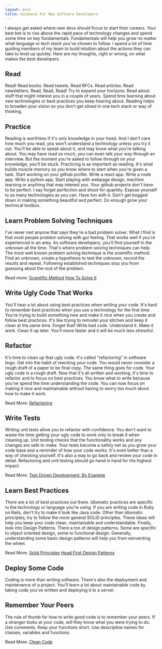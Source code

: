 ```yaml
---
layout: post
title: Guidance For New Software Developers
---
```



I always get asked where new devs should focus to start their careers. Your best bet is to rise above the rapid pace of technology changes and spend some time on key fundamentals. Fundamentals will help you grow no matter what language or tech stack you've chosen to follow. I spend a lot of time guiding members of my team to build intuition about the actions they can take to level up quickly. Here are my thoughts, right or wrong, on what makes the best developers.

## Read
Read! Read books. Read tweets. Read RFCs. Read articles. Read newsletters. Read, Read, Read! Try to expand your horizons. Read about stuff that might interest you in a couple of years. Spend time learning about new technologies or best practices you keep hearing about. Reading helps to broaden your vision so you don't get siloed in one tech stack or way of thinking.

## Practice
Reading is worthless if it's only knowledge in your head. And I don't care how much you read, you won't understand a technology unless you try it out. You'll be able to speak about it, and may know what you're talking about. You may have read so much, you can even talk your way through an interview. But the moment you're asked to follow through on your knowledge, you'll be stuck. Practicing is as important as reading. It's what builds muscle memory so you know where to start when you're given a task. Start working on your github profile. Write a react app. Write a node app. Write a python app. Start playing with webpage design, machine learning or anything that may interest you. Your github projects don't have to be perfect. I say forget perfection and shoot for quantity. Expose yourself to as many technologies as you can. Have fun with it. Don't get bogged down in making something beautiful and perfect. Do enough grow your technical toolbox. 

 ## Learn Problem Solving Techniques 
I've never met anyone that says they're a bad problem solver. What I find is that most people problem solving with gut feeling. That works well if you're experienced in an area. As software developers, you'll find yourself in the unknown all the time. That's where problem solving techniques can help. The most well known problem solving technique is the scientific method. Find an unknown, create a hypothesis to test the unknown, record the results and repeat. Following established techniques stop you from guessing about the root of the problem. 

Read more: 
[Scientific Method](https://en.wikipedia.org/wiki/Scientific_method)
[How To Solve It](https://en.wikipedia.org/wiki/How_to_Solve_It)


## Write Ugly Code That Works
You'll hear a lot about using best practices when writing your code. It's hard to remember best practices when you use a technology for the first time. You're trying to build something new and make it nice when you create and follow best practices. It's like trying to remodel your kitchen and keep it clean at the same time. Forget that! Write bad code. Understand it. Make it work. Clean it up later. You'll move faster and it will be much less stressful.

## Refactor
It's time to clean up that ugly code. It's called "refactoring" in software lingo. Get into the habit of rewriting your code. You would never consider a rough draft of a paper to be final copy. The same thing goes for code. Your ugly code is a rough draft. Now that it's  all written and working, it's time to refactor and to focus on best practices. You know what to write because you've spend the time understanding the code. You can now focus on making it nice and maintainable without having to worry too much about how to make it work.

Read More:
[Refactoring](https://www.amazon.com/gp/product/0201485672?ie=UTF8&tag=martinfowlerc-20&linkCode=as2&camp=1789&creative=9325&creativeASIN=0201485672)

## Write Tests
Writing unit tests allow you to refactor with confidence. You don't want to waste the time getting your ugly code to work only to break it when cleaning up. Unit testing checks that the functionality works and any changes are safe to make. Your tests become a safety net as you grow your code base and a reminder of how your code works. It's even better than a way of checking yourself. It's also a way to go back and review your code in detail. Refactoring and unit testing should go hand in hand for the highest impact.

Read More:
[Test Driven Development: By Example](https://www.amazon.com/Test-Driven-Development-Kent-Beck/dp/0321146530/ref=sr_1_1?s=books&ie=UTF8&qid=1495298783&sr=1-1&keywords=test+driven+development+kent+beck)

## Learn Best Practices
There are a lot of best practices out there. Idiomatic practices are specific to the technology or language you're using. If you are writing code in Ruby on Rails, don't try to make it look like Java code. Other than idiomatic principles, try to follow the more general SOLID principles. These ideas will help you keep your code clean, maintainable and understandable. Finally, look into Design Patterns. There a ton of design patterns. Some are specific to object oriented design, some to functional design. Generally, understanding some basic design patterns will help you from reinventing the wheel. 

Read More:
[Solid Principles](https://en.wikipedia.org/wiki/SOLID_(object-oriented_design))
[Head First Design Patterns](https://www.amazon.com/Head-First-Design-Patterns-Brain-Friendly/dp/0596007124/ref=pd_sim_14_7?_encoding=UTF8&pd_rd_i=0596007124&pd_rd_r=9M20HZ32KP46Z7FEJG4M&pd_rd_w=BdV8a&pd_rd_wg=F2orH&psc=1&refRID=9M20HZ32KP46Z7FEJG4M)

## Deploy Some Code
Coding is more than writing software. There's also the deployment and maintenance of a project. You'll learn a lot about maintainable code by taking code you've written and deploying  it to a server.

## Remember Your Peers
The rule of thumb for how to write good code is to remember your peers. If a stranger looks at your code, will they know what you were trying to do. Use comments. Keep your functions short. Use descriptive names for classes, variables and functions.

Read More:
[Clean Code](https://www.amazon.com/Clean-Code-Handbook-Software-Craftsmanship/dp/0132350882)


